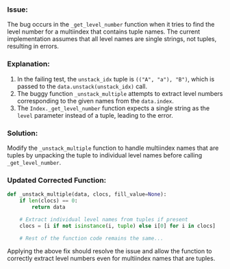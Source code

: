 ### Issue:
The bug occurs in the `_get_level_number` function when it tries to find the level number for a multiindex that contains tuple names. The current implementation assumes that all level names are single strings, not tuples, resulting in errors.

### Explanation:
1. In the failing test, the `unstack_idx` tuple is `(("A", "a"), "B")`, which is passed to the `data.unstack(unstack_idx)` call.
2. The buggy function `_unstack_multiple` attempts to extract level numbers corresponding to the given names from the `data.index`.
3. The `Index._get_level_number` function expects a single string as the `level` parameter instead of a tuple, leading to the error.

### Solution:
Modify the `_unstack_multiple` function to handle multiindex names that are tuples by unpacking the tuple to individual level names before calling `_get_level_number`.

### Updated Corrected Function:
```python
def _unstack_multiple(data, clocs, fill_value=None):
    if len(clocs) == 0:
        return data

    # Extract individual level names from tuples if present
    clocs = [i if not isinstance(i, tuple) else i[0] for i in clocs]

    # Rest of the function code remains the same...
```

Applying the above fix should resolve the issue and allow the function to correctly extract level numbers even for multiindex names that are tuples.